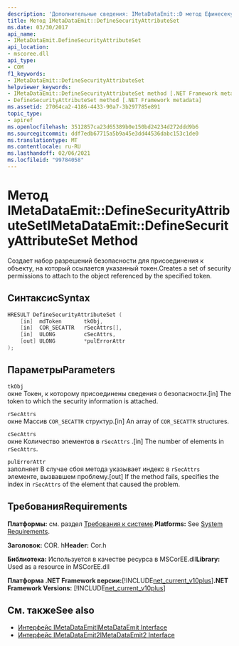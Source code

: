 ```yaml
---
description: 'Дополнительные сведения: IMetaDataEmit::D метод Ефинесекуритяттрибутесет'
title: Метод IMetaDataEmit::DefineSecurityAttributeSet
ms.date: 03/30/2017
api_name:
- IMetaDataEmit.DefineSecurityAttributeSet
api_location:
- mscoree.dll
api_type:
- COM
f1_keywords:
- IMetaDataEmit::DefineSecurityAttributeSet
helpviewer_keywords:
- IMetaDataEmit::DefineSecurityAttributeSet method [.NET Framework metadata]
- DefineSecurityAttributeSet method [.NET Framework metadata]
ms.assetid: 27064ca2-4186-4433-90a7-3b297785e891
topic_type:
- apiref
ms.openlocfilehash: 3512857ca23d65389b0e150bd24234d272ddd9b6
ms.sourcegitcommit: ddf7edb67715a5b9a45e3dd44536dabc153c1de0
ms.translationtype: MT
ms.contentlocale: ru-RU
ms.lasthandoff: 02/06/2021
ms.locfileid: "99784058"
---
```

# <a name="imetadataemitdefinesecurityattributeset-method"></a><span data-ttu-id="68930-103">Метод IMetaDataEmit::DefineSecurityAttributeSet</span><span class="sxs-lookup"><span data-stu-id="68930-103">IMetaDataEmit::DefineSecurityAttributeSet Method</span></span>

<span data-ttu-id="68930-104">Создает набор разрешений безопасности для присоединения к объекту, на который ссылается указанный токен.</span><span class="sxs-lookup"><span data-stu-id="68930-104">Creates a set of security permissions to attach to the object referenced by the specified token.</span></span>  
  
## <a name="syntax"></a><span data-ttu-id="68930-105">Синтаксис</span><span class="sxs-lookup"><span data-stu-id="68930-105">Syntax</span></span>  
  
```cpp  
HRESULT DefineSecurityAttributeSet (
    [in]  mdToken       tkObj,
    [in]  COR_SECATTR   rSecAttrs[],
    [in]  ULONG         cSecAttrs,
    [out] ULONG         *pulErrorAttr
);  
```  
  
## <a name="parameters"></a><span data-ttu-id="68930-106">Параметры</span><span class="sxs-lookup"><span data-stu-id="68930-106">Parameters</span></span>  

 `tkObj`  
 <span data-ttu-id="68930-107">окне Токен, к которому присоединены сведения о безопасности.</span><span class="sxs-lookup"><span data-stu-id="68930-107">[in] The token to which the security information is attached.</span></span>  
  
 `rSecAttrs`  
 <span data-ttu-id="68930-108">окне Массив `COR_SECATTR` структур.</span><span class="sxs-lookup"><span data-stu-id="68930-108">[in] An array of `COR_SECATTR` structures.</span></span>  
  
 `cSecAttrs`  
 <span data-ttu-id="68930-109">окне Количество элементов в `rSecAttrs` .</span><span class="sxs-lookup"><span data-stu-id="68930-109">[in] The number of elements in `rSecAttrs`.</span></span>  
  
 `pulErrorAttr`  
 <span data-ttu-id="68930-110">заполняет В случае сбоя метода указывает индекс в `rSecAttrs` элементе, вызвавшем проблему.</span><span class="sxs-lookup"><span data-stu-id="68930-110">[out] If the method fails, specifies the index in `rSecAttrs` of the element that caused the problem.</span></span>  
  
## <a name="requirements"></a><span data-ttu-id="68930-111">Требования</span><span class="sxs-lookup"><span data-stu-id="68930-111">Requirements</span></span>  

 <span data-ttu-id="68930-112">**Платформы:** см. раздел [Требования к системе](../../get-started/system-requirements.md).</span><span class="sxs-lookup"><span data-stu-id="68930-112">**Platforms:** See [System Requirements](../../get-started/system-requirements.md).</span></span>  
  
 <span data-ttu-id="68930-113">**Заголовок:** COR. h</span><span class="sxs-lookup"><span data-stu-id="68930-113">**Header:** Cor.h</span></span>  
  
 <span data-ttu-id="68930-114">**Библиотека:** Используется в качестве ресурса в MSCorEE.dll</span><span class="sxs-lookup"><span data-stu-id="68930-114">**Library:** Used as a resource in MSCorEE.dll</span></span>  
  
 <span data-ttu-id="68930-115">**Платформа .NET Framework версии:**[!INCLUDE[net_current_v10plus](../../../../includes/net-current-v10plus-md.md)]</span><span class="sxs-lookup"><span data-stu-id="68930-115">**.NET Framework Versions:** [!INCLUDE[net_current_v10plus](../../../../includes/net-current-v10plus-md.md)]</span></span>  
  
## <a name="see-also"></a><span data-ttu-id="68930-116">См. также</span><span class="sxs-lookup"><span data-stu-id="68930-116">See also</span></span>

- [<span data-ttu-id="68930-117">Интерфейс IMetaDataEmit</span><span class="sxs-lookup"><span data-stu-id="68930-117">IMetaDataEmit Interface</span></span>](imetadataemit-interface.md)
- [<span data-ttu-id="68930-118">Интерфейс IMetaDataEmit2</span><span class="sxs-lookup"><span data-stu-id="68930-118">IMetaDataEmit2 Interface</span></span>](imetadataemit2-interface.md)
